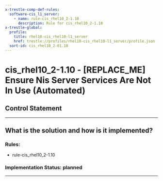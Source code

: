 ```yaml
---
x-trestle-comp-def-rules:
  software-cis_l1_server:
    - name: rule-cis_rhel10_2-1.10
      description: Rule for cis_rhel10_2-1.10
x-trestle-global:
  profile:
    title: rhel10-cis_rhel10-l1_server
    href: trestle://profiles/rhel10-cis_rhel10-l1_server/profile.json
  sort-id: cis_rhel10_2-01.10
---
```


# cis_rhel10_2-1.10 - \[REPLACE_ME\] Ensure Nis Server Services Are Not In Use (Automated)

## Control Statement

______________________________________________________________________

## What is the solution and how is it implemented?

<!-- For implementation status enter one of: implemented, partial, planned, alternative, not-applicable -->

<!-- Note that the list of rules under ### Rules: is read-only and changes will not be captured after assembly to JSON -->

<!-- Add control implementation description here for control: cis_rhel10_2-1.10 -->

### Rules:

  - rule-cis_rhel10_2-1.10

### Implementation Status: planned

______________________________________________________________________
